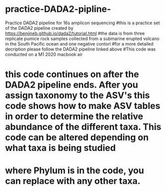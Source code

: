 # practice-DADA2-pipline-
Practice DADA2 pipeline for 16s amplicon sequencing 
#this is a practice set of the DADA2 pipeline created by https://benjjneb.github.io/dada2/tutorial.html
#the data is from three replicate pumice rock samples collected from a submarine erupted volcano in the South Pacific ocean and one negative contorl
#for a more detailed decription please follow the DADA2 pipeline linked above 
#This code was conducted on a M1 2020 macbook air
# this code continues on after the DADA2 pipeline ends. After you assign taxonomy to the ASV's this code shows how to make ASV tables in order to determine the relative abundance of the different taxa. This code can be altered depending on what taxa is being studied 
# where Phylum is in the code, you can replace with any other taxa. 
